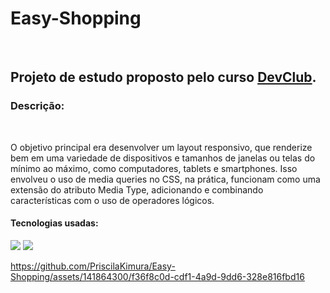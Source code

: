 <h1>Easy-Shopping</h1>
<br>
<h2> Projeto de estudo proposto pelo curso <a href="https://rodolfomori.com.br/devclub">DevClub</a>. </h2>

<h3> Descrição: </h3>
  <br>
  <p>O objetivo principal era desenvolver um layout responsivo, que renderize bem em uma variedade de dispositivos e tamanhos de janelas ou telas do mínimo ao máximo, como computadores, tablets e smartphones.
  Isso envolveu o uso de media queries no CSS, na prática, funcionam como uma extensão do atributo Media Type, adicionando e combinando características com o uso de operadores lógicos.</p>
  
  <h4>Tecnologias usadas: </h4>
  <img src="https://img.shields.io/badge/CSS3-1572B6?style=for-the-badge&logo=css3&logoColor=white"/>
  <img src="https://img.shields.io/badge/HTML-239120?style=for-the-badge&logo=html5&logoColor=white"/> 
  
 https://github.com/PriscilaKimura/Easy-Shopping/assets/141864300/f36f8c0d-cdf1-4a9d-9dd6-328e816fbd16

